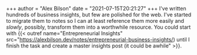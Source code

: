 +++
author = "Alex Bilson"
date = "2021-07-15T20:21:27"
+++
I've written hundreds of business insights, but few are polished for the web. I've started to migrate them to notes so I can at least reference them more easily and _slowly_, possibly, transform them into a worthwhile resource. You could start with {{< outref name="Entrepreneurial Insights" src="https://alexbilson.dev/notes/entrepreneurial-business-insights/) until I finish the task and create a master insights post (it could be awhile" >}}.
    
